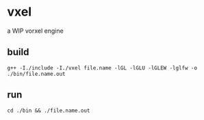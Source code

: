 # vxel
a WIP vorxel engine
## build
`g++ -I./include -I./vxel file.name -lGL -lGLU -lGLEW -lglfw -o ./bin/file.name.out`
## run
`cd ./bin && ./file.name.out`
